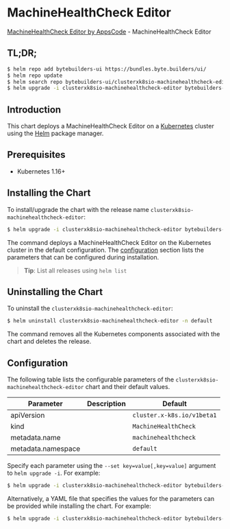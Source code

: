 # MachineHealthCheck Editor

[MachineHealthCheck Editor by AppsCode](https://byte.builders) - MachineHealthCheck Editor

## TL;DR;

```bash
$ helm repo add bytebuilders-ui https://bundles.byte.builders/ui/
$ helm repo update
$ helm search repo bytebuilders-ui/clusterxk8sio-machinehealthcheck-editor --version=v0.4.15
$ helm upgrade -i clusterxk8sio-machinehealthcheck-editor bytebuilders-ui/clusterxk8sio-machinehealthcheck-editor -n default --create-namespace --version=v0.4.15
```

## Introduction

This chart deploys a MachineHealthCheck Editor on a [Kubernetes](http://kubernetes.io) cluster using the [Helm](https://helm.sh) package manager.

## Prerequisites

- Kubernetes 1.16+

## Installing the Chart

To install/upgrade the chart with the release name `clusterxk8sio-machinehealthcheck-editor`:

```bash
$ helm upgrade -i clusterxk8sio-machinehealthcheck-editor bytebuilders-ui/clusterxk8sio-machinehealthcheck-editor -n default --create-namespace --version=v0.4.15
```

The command deploys a MachineHealthCheck Editor on the Kubernetes cluster in the default configuration. The [configuration](#configuration) section lists the parameters that can be configured during installation.

> **Tip**: List all releases using `helm list`

## Uninstalling the Chart

To uninstall the `clusterxk8sio-machinehealthcheck-editor`:

```bash
$ helm uninstall clusterxk8sio-machinehealthcheck-editor -n default
```

The command removes all the Kubernetes components associated with the chart and deletes the release.

## Configuration

The following table lists the configurable parameters of the `clusterxk8sio-machinehealthcheck-editor` chart and their default values.

|     Parameter      | Description |                Default                |
|--------------------|-------------|---------------------------------------|
| apiVersion         |             | <code>cluster.x-k8s.io/v1beta1</code> |
| kind               |             | <code>MachineHealthCheck</code>       |
| metadata.name      |             | <code>machinehealthcheck</code>       |
| metadata.namespace |             | <code>default</code>                  |


Specify each parameter using the `--set key=value[,key=value]` argument to `helm upgrade -i`. For example:

```bash
$ helm upgrade -i clusterxk8sio-machinehealthcheck-editor bytebuilders-ui/clusterxk8sio-machinehealthcheck-editor -n default --create-namespace --version=v0.4.15 --set apiVersion=cluster.x-k8s.io/v1beta1
```

Alternatively, a YAML file that specifies the values for the parameters can be provided while
installing the chart. For example:

```bash
$ helm upgrade -i clusterxk8sio-machinehealthcheck-editor bytebuilders-ui/clusterxk8sio-machinehealthcheck-editor -n default --create-namespace --version=v0.4.15 --values values.yaml
```
